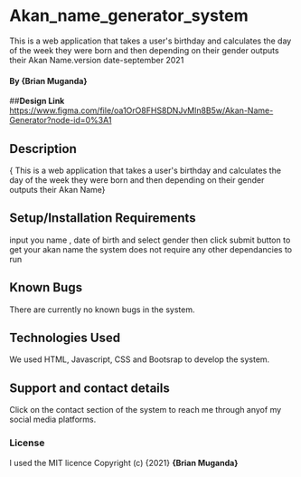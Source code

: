 # Akan_name_generator_system
This is a web application that takes a user's birthday and calculates the day of the week they were born and then depending on their gender outputs their Akan Name.version date-september 2021
#### By **{Brian Muganda}**
##**Design Link**
https://www.figma.com/file/oa1OrO8FHS8DNJvMln8B5w/Akan-Name-Generator?node-id=0%3A1
## Description
{ This is a web application that takes a user's birthday and calculates the day of the week they were born and then depending on their gender outputs their Akan Name}
## Setup/Installation Requirements
input you name , date of birth and select gender then click submit button to get your akan name 
the system does not require any other dependancies to run
## Known Bugs
There are currently no known bugs in the system.
## Technologies Used
We used HTML, Javascript, CSS and Bootsrap to develop the system.
## Support and contact details
Click on the contact section of the system to reach me through anyof my social media platforms.
### License
I used the MIT licence 
Copyright (c) {2021} **{Brian Muganda}**
  
